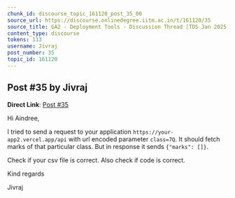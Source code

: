 ```yaml
---
chunk_id: discourse_topic_161120_post_35_00
source_url: https://discourse.onlinedegree.iitm.ac.in/t/161120/35
source_title: GA2 - Deployment Tools - Discussion Thread [TDS Jan 2025]
content_type: discourse
tokens: 113
username: Jivraj
post_number: 35
topic_id: 161120
---
```


## Post #35 by Jivraj

**Direct Link**: [Post #35](https://discourse.onlinedegree.iitm.ac.in/t/161120/35)

Hi Aindree,

I tried to send a request to your application `https://your-app2.vercel.app/api` with url encoded parameter `class=7Q`. It should fetch marks of that particular class. But in response it sends `{"marks": []}`.

Check if your csv file is correct. Also check if code is correct.

Kind regards

Jivraj
